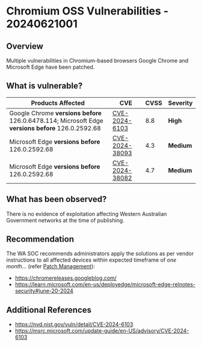 # Chromium OSS Vulnerabilities - 20240621001


## Overview

Multiple vulnerabilities in Chromium-based browsers Google Chrome and Microsoft Edge have been patched.


## What is vulnerable?

| Products Affected  | CVE | CVSS | Severity |
| ------------------- | ----------------------------------------------------------------- | ---- | ------------ |
| Google Chrome **versions before** 126.0.6478.114; Microsoft Edge **versions before** 126.0.2592.68 | [CVE-2024-6103](https://nvd.nist.gov/vuln/detail/CVE-2024-6103) | 8.8  | **High** |
| Microsoft Edge **versions before** 126.0.2592.68 | [CVE-2024-38093](https://msrc.microsoft.com/update-guide/vulnerability/CVE-2024-38093) | 4.3 | **Medium** |
| Microsoft Edge **versions before** 126.0.2592.68 | [CVE-2024-38082](https://msrc.microsoft.com/update-guide/vulnerability/CVE-2024-38082) | 4.7 | **Medium** |


## What has been observed?

There is no evidence of exploitation affecting Western Australian Government networks at the time of publishing.


## Recommendation

The WA SOC recommends administrators apply the solutions as per vendor instructions to all affected devices within expected timeframe of *one month...* (refer [Patch Management](../guidelines/patch-management.md)):

- https://chromereleases.googleblog.com/
- https://learn.microsoft.com/en-us/deployedge/microsoft-edge-relnotes-security#june-20-2024


## Additional References

- https://nvd.nist.gov/vuln/detail/CVE-2024-6103
- https://msrc.microsoft.com/update-guide/en-US/advisory/CVE-2024-6103

